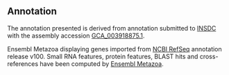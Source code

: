 **Annotation**
----------

The annotation presented is derived from annotation submitted to
[INSDC](http://www.insdc.org) with the assembly accession [GCA\_003918875.1](http://www.ebi.ac.uk/ena/data/view/GCA_003918875.1).

Ensembl Metazoa displaying genes imported from [NCBI RefSeq](https://www.ncbi.nlm.nih.gov/genome/annotation_euk/Haliotis_rubra/100) annotation release v100.
Small RNA features, protein features, BLAST hits and cross-references have been
computed by [Ensembl Metazoa](https://metazoa.ensembl.org/info/genome/annotation/index.html).
